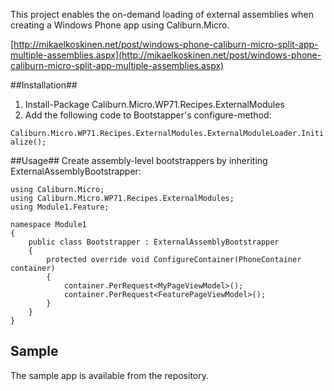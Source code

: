 This project enables the on-demand loading of external assemblies when creating a Windows Phone app using Caliburn.Micro.

[http://mikaelkoskinen.net/post/windows-phone-caliburn-micro-split-app-multiple-assemblies.aspx](http://mikaelkoskinen.net/post/windows-phone-caliburn-micro-split-app-multiple-assemblies.aspx)

##Installation##

1. Install-Package Caliburn.Micro.WP71.Recipes.ExternalModules
2. Add the following code to Bootstapper's configure-method: 
 
`Caliburn.Micro.WP71.Recipes.ExternalModules.ExternalModuleLoader.Initialize();`

##Usage##
Create assembly-level bootstrappers by inheriting ExternalAssemblyBootstrapper:

    using Caliburn.Micro;
    using Caliburn.Micro.WP71.Recipes.ExternalModules;
    using Module1.Feature;
    
    namespace Module1
    {
        public class Bootstrapper : ExternalAssemblyBootstrapper
        {
            protected override void ConfigureContainer(PhoneContainer container)
            {
                container.PerRequest<MyPageViewModel>();
                container.PerRequest<FeaturePageViewModel>();
            }
        }
    }

## Sample ##
The sample app is available from the repository.